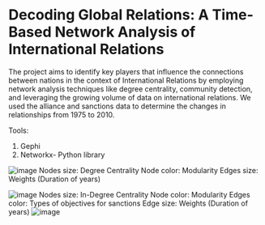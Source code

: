# Decoding Global Relations: A Time-Based Network Analysis of International Relations

The project aims to identify key players that influence the connections between nations in the context of International Relations by employing network analysis techniques like degree centrality, community detection, and leveraging the growing volume of data on international relations. We used the alliance and sanctions data to determine the changes in relationships from 1975 to 2010.

Tools:
1. Gephi
2. Networkx- Python library
   

![image](https://github.com/Sahithi-thummuri/Decoding_Global_Relations_Network_Analysis/assets/142358393/1c89b913-1963-4e39-ba11-921d332752f5)
Nodes size: Degree Centrality 
Node color: Modularity 
Edges size: Weights (Duration of years) 

![image](https://github.com/Sahithi-thummuri/Decoding_Global_Relations_Network_Analysis/assets/142358393/3317147a-0127-4509-9742-2cd2eb75aeb4)
Nodes size: In-Degree Centrality 
Node color: Modularity 
Edges color: Types of objectives for sanctions 
Edge size: Weights (Duration of years)
![image](https://github.com/Sahithi-thummuri/Decoding_Global_Relations_Network_Analysis/assets/142358393/bba50f9a-0eef-42bd-8476-92486d231dc6)


